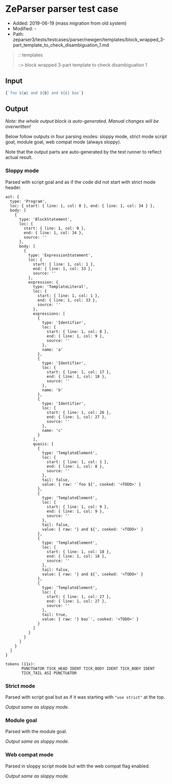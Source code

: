 # ZeParser parser test case

- Added: 2019-06-19 (mass migration from old system)
- Modified: -
- Path: zeparser3/tests/testcases/parser/newgen/templates/block_wrapped_3-part_template_to_check_disambiguation_1.md

> :: templates
>
> ::> block wrapped 3-part template to check disambiguation 1

## Input

`````js
{`foo ${a} and ${b} and ${c} baz`}
`````

## Output

_Note: the whole output block is auto-generated. Manual changes will be overwritten!_

Below follow outputs in four parsing modes: sloppy mode, strict mode script goal, module goal, web compat mode (always sloppy).

Note that the output parts are auto-generated by the test runner to reflect actual result.

### Sloppy mode

Parsed with script goal and as if the code did not start with strict mode header.

`````
ast: {
  type: 'Program',
  loc: { start: { line: 1, col: 0 }, end: { line: 1, col: 34 } },
  body: [
    {
      type: 'BlockStatement',
      loc: {
        start: { line: 1, col: 0 },
        end: { line: 1, col: 34 },
        source: ''
      },
      body: [
        {
          type: 'ExpressionStatement',
          loc: {
            start: { line: 1, col: 1 },
            end: { line: 1, col: 33 },
            source: ''
          },
          expression: {
            type: 'TemplateLiteral',
            loc: {
              start: { line: 1, col: 1 },
              end: { line: 1, col: 33 },
              source: ''
            },
            expressions: [
              {
                type: 'Identifier',
                loc: {
                  start: { line: 1, col: 8 },
                  end: { line: 1, col: 9 },
                  source: ''
                },
                name: 'a'
              },
              {
                type: 'Identifier',
                loc: {
                  start: { line: 1, col: 17 },
                  end: { line: 1, col: 18 },
                  source: ''
                },
                name: 'b'
              },
              {
                type: 'Identifier',
                loc: {
                  start: { line: 1, col: 26 },
                  end: { line: 1, col: 27 },
                  source: ''
                },
                name: 'c'
              }
            ],
            quasis: [
              {
                type: 'TemplateElement',
                loc: {
                  start: { line: 1, col: 1 },
                  end: { line: 1, col: 8 },
                  source: ''
                },
                tail: false,
                value: { raw: '`foo ${', cooked: '<TODO>' }
              },
              {
                type: 'TemplateElement',
                loc: {
                  start: { line: 1, col: 9 },
                  end: { line: 1, col: 9 },
                  source: ''
                },
                tail: false,
                value: { raw: '} and ${', cooked: '<TODO>' }
              },
              {
                type: 'TemplateElement',
                loc: {
                  start: { line: 1, col: 18 },
                  end: { line: 1, col: 18 },
                  source: ''
                },
                tail: false,
                value: { raw: '} and ${', cooked: '<TODO>' }
              },
              {
                type: 'TemplateElement',
                loc: {
                  start: { line: 1, col: 27 },
                  end: { line: 1, col: 27 },
                  source: ''
                },
                tail: true,
                value: { raw: '} baz`', cooked: '<TODO>' }
              }
            ]
          }
        }
      ]
    }
  ]
}

tokens (11x):
       PUNCTUATOR TICK_HEAD IDENT TICK_BODY IDENT TICK_BODY IDENT
       TICK_TAIL ASI PUNCTUATOR
`````

### Strict mode

Parsed with script goal but as if it was starting with `"use strict"` at the top.

_Output same as sloppy mode._

### Module goal

Parsed with the module goal.

_Output same as sloppy mode._

### Web compat mode

Parsed in sloppy script mode but with the web compat flag enabled.

_Output same as sloppy mode._
